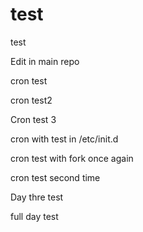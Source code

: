 # test
test

Edit in main repo


cron test


cron test2


Cron test 3


cron with test in /etc/init.d


cron test with fork once again

cron test second time

Day thre test

full day test

